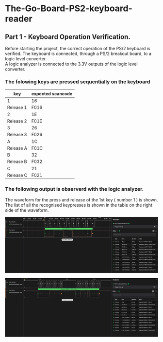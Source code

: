 # The-Go-Board-PS2-keyboard-reader
## Part 1 - Keyboard Operation Verification.

Before starting the project, the  correct operation of the PS/2 keyboard is verified. 
The keyboard is connected, through a PS/2 breakout board, to a logic level converter.   
A logic analyzer is connected to the 3.3V outputs of the logic level converter.

### The folowing keys are pressed sequentially on the keyboard
| key | expected scancode |
| - | - | 
| 1 | 16  |
|Release  1 | F016 |
| 2 | 1E |
|Release  2 | F01E |
| 3 | 26|
|Release  3 | F026 |
| A |  1C | 
|Release  A | F01C |
| B | 32 |
|Release  B | F032 |
| C | 21 | 
|Release  C | F021 |

### The following output is observerd with the logic analyzer.
The waveform for the press and release of the 1st key ( number 1 ) is shown.    
The list of all the recognised keypresses is shown in the table on the right side of the waveform.  


![1Press](1Press.png)

![1Release]( 1Release.png) 